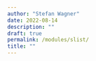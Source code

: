 ```yaml
---
author: "Stefan Wagner"
date: 2022-08-14
description: ""
draft: true
permalink: /modules/slist/
title: ""
---
```


# 
